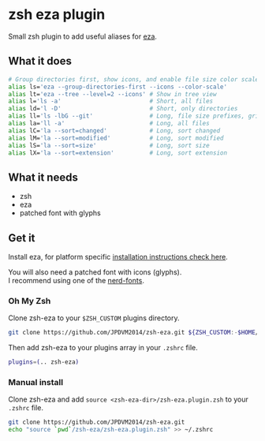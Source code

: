 # zsh eza plugin

Small zsh plugin to add useful aliases for [eza](https://github.com/eza-community/eza).

## What it does

```bash
# Group directories first, show icons, and enable file size color scale
alias ls='eza --group-directories-first --icons --color-scale'
alias lt='eza --tree --level=2 --icons' # Show in tree view
alias l='ls -a'                         # Short, all files
alias ld='l -D'                         # Short, only directories
alias ll='ls -lbG --git'                # Long, file size prefixes, grid, git status
alias la='ll -a'                        # Long, all files
alias lC='la --sort=changed'            # Long, sort changed
alias lM='la --sort=modified'           # Long, sort modified
alias lS='la --sort=size'               # Long, sort size
alias lX='la --sort=extension'          # Long, sort extension
```

## What it needs

- zsh
- eza
- patched font with glyphs

## Get it

Install eza, for platform specific [installation instructions check here](https://github.com/eza-community/eza#installation).

You will also need a patched font with icons (glyphs).  
I recommend using one of the [nerd-fonts](https://github.com/ryanoasis/nerd-fonts).

### Oh My Zsh

Clone zsh-eza to your `$ZSH_CUSTOM` plugins directory.

```bash
git clone https://github.com/JPDVM2014/zsh-eza.git ${ZSH_CUSTOM:-$HOME/.oh-my-zsh/custom}/plugins/zsh-eza
```

Then add zsh-eza to your plugins array in your `.zshrc` file.

```bash
plugins=(.. zsh-eza)
```

### Manual install

Clone zsh-eza and add `source <zsh-eza-dir>/zsh-eza.plugin.zsh` to your `.zshrc` file.

```bash
git clone https://github.com/JPDVM2014/zsh-eza.git
echo "source `pwd`/zsh-eza/zsh-eza.plugin.zsh" >> ~/.zshrc
```
